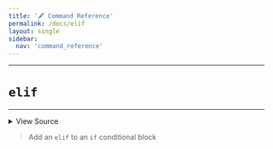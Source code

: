 ```yaml
---
title: '🖋️ Command Reference'
permalink: /docs/elif
layout: single
sidebar:
  nav: 'command_reference'
---
```


---

# `elif`

---



<details>
  <summary>View Source</summary>

{% highlight sh %}

!fn --shellpen-private writeDSL --write-null-if-last-empty
!fn --shellpen-private writeDSL --pop
!fn --shellpen-private writeDSL writeln "elif $*"
!fn --shellpen-private writeDSL writeln "then"
!fn --shellpen-private writeDSL --push "fi"
{% endhighlight %}

</details>



> Add an `elif` to an `if` conditional block







